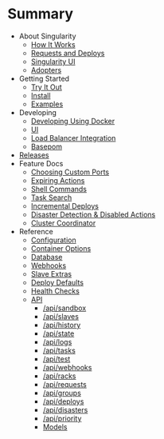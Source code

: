 # Summary

* About Singularity
  * [How It Works](Docs/about/how-it-works.md)
  * [Requests and Deploys](Docs/about/requests-and-deploys.md)
  * [Singularity UI](Docs/about/ui.md)
  * [Adopters](Docs/about/adopters.md)
* Getting Started
  * [Try It Out](Docs/getting-started/try-it-out.md)
  * [Install](Docs/getting-started/install.md)
  * [Examples](Docs/getting-started/basic-examples.md)
* Developing
  * [Developing Using Docker](Docs/development/developing-with-docker.md)
  * [UI](Docs/development/ui.md)
  * [Load Balancer Integration](Docs/development/load-balancer-integration.md)
  * [Basepom](Docs/development/basepom.md)
* [Releases](Docs/releases/index.md)
* Feature Docs
  * [Choosing Custom Ports](Docs/features/custom-ports.md)
  * [Expiring Actions](Docs/features/expiring-actions.md)
  * [Shell Commands](Docs/features/shell-commands.md)
  * [Task Search](Docs/features/task-search.md)
  * [Incremental Deploys](Docs/features/incremental-deploys.md)
  * [Disaster Detection & Disabled Actions](Docs/features/disaster-detection.md)
  * [Cluster Coordinator](Docs/features/cluster-coordinator.md)
* Reference
  * [Configuration](Docs/reference/configuration.md)
  * [Container Options](Docs/reference/container-options.md)
  * [Database](Docs/reference/database.md)
  * [Webhooks](Docs/reference/webhooks.md)
  * [Slave Extras](Docs/reference/slave-extras.md)
  * [Deploy Defaults](Docs/reference/deploy-defaults.md)
  * [Health Checks](Docs/reference/healthchecks.md)
  * [API](Docs/reference/apidocs/api-index.md)
    * [/api/sandbox](Docs/reference/apidocs/api-sandbox.md)
    * [/api/slaves](Docs/reference/apidocs/api-slaves.md)
    * [/api/history](Docs/reference/apidocs/api-history.md)
    * [/api/state](Docs/reference/apidocs/api-state.md)
    * [/api/logs](Docs/reference/apidocs/api-logs.md)
    * [/api/tasks](Docs/reference/apidocs/api-tasks.md)
    * [/api/test](Docs/reference/apidocs/api-test.md)
    * [/api/webhooks](Docs/reference/apidocs/api-webhooks.md)
    * [/api/racks](Docs/reference/apidocs/api-racks.md)
    * [/api/requests](Docs/reference/apidocs/api-requests.md)
    * [/api/groups](Docs/reference/apidocs/api-groups.md)
    * [/api/deploys](Docs/reference/apidocs/api-deploys.md)
    * [/api/disasters](Docs/reference/apidocs/api-disasters.md)
    * [/api/priority](Docs/reference/apidocs/api-priority.md)
    * [Models](Docs/reference/apidocs/models.md)